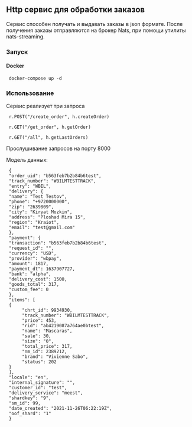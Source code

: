 ## Http сервис для обработки заказов
Сервис способен  получать и выдавать заказы в json формате. После получения заказы отправляются на брокер Nats, при помощи утилиты nats-streaming.

### Запуск

#### Docker

     docker-compose up -d


### Использование

Сервис реализует три запроса

     r.POST("/create_order", h.createOrder)
	
     r.GET("/get_order", h.getOrder)
	
     r.GET("/all", h.getLastOrders)

Прослушивание запросов на порту 8000

Модель данных:

     {
     "order_uid": "b563feb7b2b84b6test",
     "track_number": "WBILMTESTTRACK",
     "entry": "WBIL",
     "delivery": {
     "name": "Test Testov",
     "phone": "+9720000000",
     "zip": "2639809",
     "city": "Kiryat Mozkin",
     "address": "Ploshad Mira 15",
     "region": "Kraiot",
     "email": "test@gmail.com"
     },
     "payment": {
     "transaction": "b563feb7b2b84b6test",
     "request_id": "",
     "currency": "USD",
     "provider": "wbpay",
     "amount": 1817,
     "payment_dt": 1637907727,
     "bank": "alpha",
     "delivery_cost": 1500,
     "goods_total": 317,
     "custom_fee": 0
     },
     "items": [
     {
          "chrt_id": 9934930,
          "track_number": "WBILMTESTTRACK",
          "price": 453,
          "rid": "ab4219087a764ae0btest",
          "name": "Mascaras",
          "sale": 30,
          "size": "0",
          "total_price": 317,
          "nm_id": 2389212,
          "brand": "Vivienne Sabo",
          "status": 202
     }
     ],
     "locale": "en",
     "internal_signature": "",
     "customer_id": "test",
     "delivery_service": "meest",
     "shardkey": "9",
     "sm_id": 99,
     "date_created": "2021-11-26T06:22:19Z",
     "oof_shard": "1"
     }







